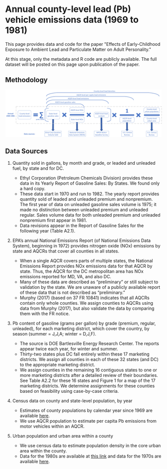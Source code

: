 # Annual county-level lead (Pb) vehicle emissions data (1969 to 1981)

This page provides data and code for the paper "Effects of Early-Childhood Exposure to Ambient Lead and Particulate Matter on Adult Personality."

At this stage, only the metadata and R code are publicly available. The full dataset will be posted on this page upon publication of the paper.

## Methodology

![Methodology](methodology.png)

## Data Sources
1)	Quantity sold in gallons, by month and grade, or leaded and unleaded fuel, by state and for DC. 
    - Ethyl Corporation (Petroleum Chemicals Division) provides these data in its Yearly Report of Gasoline Sales: By States. We found only a hard copy. 
    - These data start in 1970 and run to 1982. The yearly report provides quantity sold of leaded and unleaded premium and nonpremium. The first year of data on unleaded gasoline sales volume is 1975; it made no distinction between unleaded premium and unleaded regular. Sales volume data for both unleaded premium and unleaded nonpremium first appear in 1981. 
    - Data revisions appear in the Report of Gasoline Sales for the following year (Table A2.1).

2)	EPA’s annual National Emissions Report (of National Emissions Data System), beginning in 1972) provides nitrogen oxide (NOx) emissions by state and AQCRs that cover all counties in all states. 
    - When a single AQCR covers parts of multiple states, the National Emissions Report provides NOx emissions data for that AQCR by state. Thus, the AQCR for the DC metropolitan area has NOx emissions reported for MD, VA, and also DC. 
    - Many of these data are described as “preliminary” or still subject to validation by the state. We are unaware of a publicly available report of these data that is not described as “preliminary.” 
    - Murphy (2017) (based on 37 FR 10841) indicates that all AQCRs contain only whole counties. We assign counties to AQCRs using data from Murphy (2017), but also validate the data by comparing them with the FR notice.

3)  Pb content of gasoline (grams per gallon) by grade (premium, regular, unleaded), for each marketing district, which cover the country, by season (summer = J,J,A; winter = D,J,F). 
    - The source is DOE Bartlesville Energy Research Center. The reports appear twice each year, for winter and summer. 
    - Thirty-two states plus DC fall entirely within these 17 marketing districts. We assign all counties in each of these 32 states (and DC) to the appropriate marketing district. 
    - We assign counties in the remaining 16 contiguous states to one or more marketing districts after a detailed review of their boundaries. See Table A2.2 for these 16 states and Figure 1 for a map of the 17 marketing districts. We determine assignments for these counties based on feasibility using case-by-case criteria.  

4)	Census data on county and state-level population, by year
    - Estimates of county populations by calendar year since 1969 are available [here]( https://www.census.gov/data/datasets/time-series/demo/popest/2010s-counties-detail.html). 
    - We use AQCR population to estimate per capita Pb emissions from motor vehicles within an AQCR. 

5)  Urban population and urban area within a county
    - We use census data to estimate population density in the core urban area within the county. 
    - Data for the 1980s are available at [this link]( https://www2.census.gov/prod2/decennial/documents/1980/1980censusofpopu8011uns_bw.pdf) and data for the 1970s are available [here]( https://www.census.gov/library/publications/1973/dec/population-volume-1.html#par_textimage_43). 
